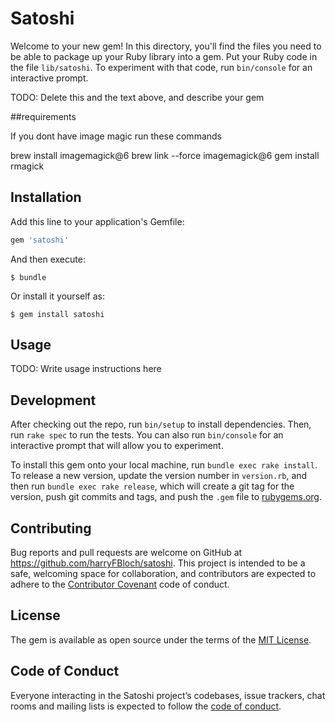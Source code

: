 # Satoshi

Welcome to your new gem! In this directory, you'll find the files you need to be able to package up your Ruby library into a gem. Put your Ruby code in the file `lib/satoshi`. To experiment with that code, run `bin/console` for an interactive prompt.

TODO: Delete this and the text above, and describe your gem

##requirements

If you dont have image magic run these commands

brew install imagemagick@6
brew link --force imagemagick@6
gem install rmagick

## Installation

Add this line to your application's Gemfile:

```ruby
gem 'satoshi'
```

And then execute:

    $ bundle

Or install it yourself as:

    $ gem install satoshi

## Usage

TODO: Write usage instructions here

## Development

After checking out the repo, run `bin/setup` to install dependencies. Then, run `rake spec` to run the tests. You can also run `bin/console` for an interactive prompt that will allow you to experiment.

To install this gem onto your local machine, run `bundle exec rake install`. To release a new version, update the version number in `version.rb`, and then run `bundle exec rake release`, which will create a git tag for the version, push git commits and tags, and push the `.gem` file to [rubygems.org](https://rubygems.org).

## Contributing

Bug reports and pull requests are welcome on GitHub at https://github.com/harryFBloch/satoshi. This project is intended to be a safe, welcoming space for collaboration, and contributors are expected to adhere to the [Contributor Covenant](http://contributor-covenant.org) code of conduct.

## License

The gem is available as open source under the terms of the [MIT License](https://opensource.org/licenses/MIT).

## Code of Conduct

Everyone interacting in the Satoshi project’s codebases, issue trackers, chat rooms and mailing lists is expected to follow the [code of conduct](https://github.com/harryFBloch/satoshi/blob/master/CODE_OF_CONDUCT.md).
